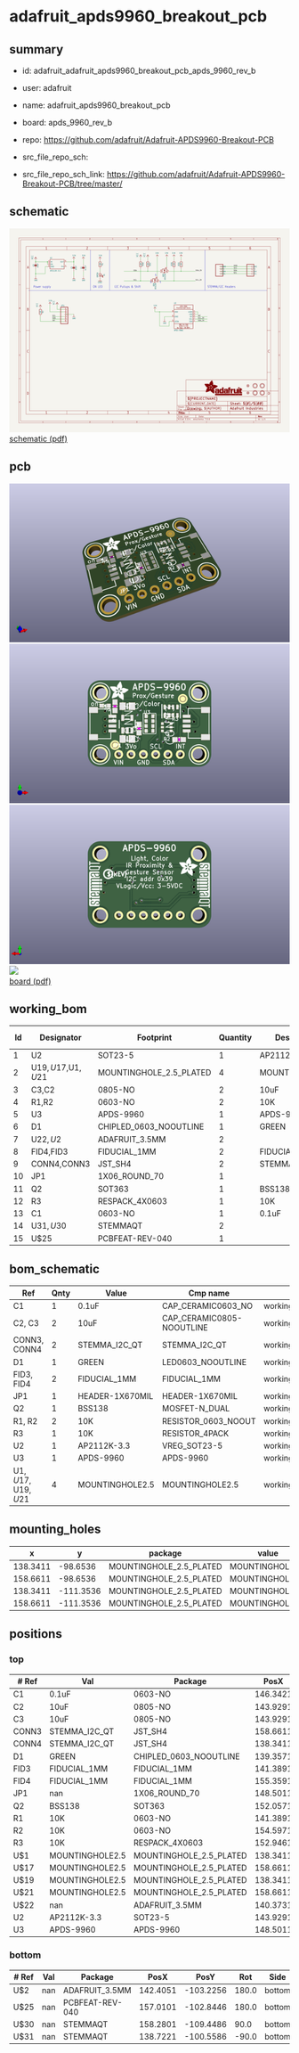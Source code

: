 # adafruit_apds9960_breakout_pcb
 
## summary 
* id: adafruit_adafruit_apds9960_breakout_pcb_apds_9960_rev_b
* user: adafruit
* name: adafruit_apds9960_breakout_pcb
* board: apds_9960_rev_b
* repo: https://github.com/adafruit/Adafruit-APDS9960-Breakout-PCB



* src_file_repo_sch: 
* src_file_repo_sch_link: https://github.com/adafruit/Adafruit-APDS9960-Breakout-PCB/tree/master/

## schematic  
![](working_schematic_600.png)  
[schematic (pdf)](working_schematic.pdf)  

## pcb  
![](working_3d_600.png) 
![](working_3d_front_600.png)  
![](working_3d_back_600.png)  
![](working_600.png)  
[board (pdf)](working.pdf)  

## working_bom
| Id | Designator | Footprint | Quantity | Designation | Supplier and ref |  | None | 
| --- | --- | --- | --- | --- | --- | --- | --- | 
| 1 | U2 | SOT23-5 | 1 | AP2112K-3.3 |  |  | [''] | 
| 2 | U$19,U$17,U$1,U$21 | MOUNTINGHOLE_2.5_PLATED | 4 | MOUNTINGHOLE2.5 |  |  | [''] | 
| 3 | C3,C2 | 0805-NO | 2 | 10uF |  |  | [''] | 
| 4 | R1,R2 | 0603-NO | 2 | 10K |  |  | [''] | 
| 5 | U3 | APDS-9960 | 1 | APDS-9960 |  |  | [''] | 
| 6 | D1 | CHIPLED_0603_NOOUTLINE | 1 | GREEN |  |  | [''] | 
| 7 | U$22,U$2 | ADAFRUIT_3.5MM | 2 |  |  |  | [''] | 
| 8 | FID4,FID3 | FIDUCIAL_1MM | 2 | FIDUCIAL_1MM |  |  | [''] | 
| 9 | CONN4,CONN3 | JST_SH4 | 2 | STEMMA_I2C_QT |  |  | [''] | 
| 10 | JP1 | 1X06_ROUND_70 | 1 |  |  |  | [''] | 
| 11 | Q2 | SOT363 | 1 | BSS138 |  |  | [''] | 
| 12 | R3 | RESPACK_4X0603 | 1 | 10K |  |  | [''] | 
| 13 | C1 | 0603-NO | 1 | 0.1uF |  |  | [''] | 
| 14 | U$31,U$30 | STEMMAQT | 2 |  |  |  | [''] | 
| 15 | U$25 | PCBFEAT-REV-040 | 1 |  |  |  | [''] | 


## bom_schematic
| Ref | Qnty | Value | Cmp name | Footprint | Description | Vendor | DNP | 
| --- | --- | --- | --- | --- | --- | --- | --- | 
| C1 | 1 | 0.1uF | CAP_CERAMIC0603_NO | working:0603-NO |  |  |  | 
| C2, C3 | 2 | 10uF | CAP_CERAMIC0805-NOOUTLINE | working:0805-NO |  |  |  | 
| CONN3, CONN4 | 2 | STEMMA_I2C_QT | STEMMA_I2C_QT | working:JST_SH4 |  |  |  | 
| D1 | 1 | GREEN | LED0603_NOOUTLINE | working:CHIPLED_0603_NOOUTLINE |  |  |  | 
| FID3, FID4 | 2 | FIDUCIAL_1MM | FIDUCIAL_1MM | working:FIDUCIAL_1MM |  |  |  | 
| JP1 | 1 | HEADER-1X670MIL | HEADER-1X670MIL | working:1X06_ROUND_70 |  |  |  | 
| Q2 | 1 | BSS138 | MOSFET-N_DUAL | working:SOT363 |  |  |  | 
| R1, R2 | 2 | 10K | RESISTOR_0603_NOOUT | working:0603-NO |  |  |  | 
| R3 | 1 | 10K | RESISTOR_4PACK | working:RESPACK_4X0603 |  |  |  | 
| U2 | 1 | AP2112K-3.3 | VREG_SOT23-5 | working:SOT23-5 |  |  |  | 
| U3 | 1 | APDS-9960 | APDS-9960 | working:APDS-9960 |  |  |  | 
| U$1, U$17, U$19, U$21 | 4 | MOUNTINGHOLE2.5 | MOUNTINGHOLE2.5 | working:MOUNTINGHOLE_2.5_PLATED |  |  |  | 


## mounting_holes
| x | y | package | value | ref | size | 
| --- | --- | --- | --- | --- | --- | 
| 138.3411 | -98.6536 | MOUNTINGHOLE_2.5_PLATED | MOUNTINGHOLE2.5 | U$1 | m3 | 
| 158.6611 | -98.6536 | MOUNTINGHOLE_2.5_PLATED | MOUNTINGHOLE2.5 | U$17 | m3 | 
| 138.3411 | -111.3536 | MOUNTINGHOLE_2.5_PLATED | MOUNTINGHOLE2.5 | U$19 | m3 | 
| 158.6611 | -111.3536 | MOUNTINGHOLE_2.5_PLATED | MOUNTINGHOLE2.5 | U$21 | m3 | 


## positions
### top
| # Ref | Val | Package | PosX | PosY | Rot | Side | 
| --- | --- | --- | --- | --- | --- | --- | 
| C1 | 0.1uF | 0603-NO | 146.3421 | -106.0196 | 90.0 | top | 
| C2 | 10uF | 0805-NO | 143.9291 | -108.1786 | 0.0 | top | 
| C3 | 10uF | 0805-NO | 143.9291 | -101.4476 | 0.0 | top | 
| CONN3 | STEMMA_I2C_QT | JST_SH4 | 158.6611 | -105.0036 | 90.0 | top | 
| CONN4 | STEMMA_I2C_QT | JST_SH4 | 138.3411 | -105.0036 | -90.0 | top | 
| D1 | GREEN | CHIPLED_0603_NOOUTLINE | 139.3571 | -101.3206 | 90.0 | top | 
| FID3 | FIDUCIAL_1MM | FIDUCIAL_1MM | 141.3891 | -109.4486 | 0.0 | top | 
| FID4 | FIDUCIAL_1MM | FIDUCIAL_1MM | 155.3591 | -99.9236 | 0.0 | top | 
| JP1 | nan | 1X06_ROUND_70 | 148.5011 | -111.3536 | 0.0 | top | 
| Q2 | BSS138 | SOT363 | 152.0571 | -105.7656 | 90.0 | top | 
| R1 | 10K | 0603-NO | 141.3891 | -101.4476 | -90.0 | top | 
| R2 | 10K | 0603-NO | 154.5971 | -108.3056 | 180.0 | top | 
| R3 | 10K | RESPACK_4X0603 | 152.9461 | -102.4636 | 180.0 | top | 
| U$1 | MOUNTINGHOLE2.5 | MOUNTINGHOLE_2.5_PLATED | 138.3411 | -98.6536 | 0.0 | top | 
| U$17 | MOUNTINGHOLE2.5 | MOUNTINGHOLE_2.5_PLATED | 158.6611 | -98.6536 | 0.0 | top | 
| U$19 | MOUNTINGHOLE2.5 | MOUNTINGHOLE_2.5_PLATED | 138.3411 | -111.3536 | 0.0 | top | 
| U$21 | MOUNTINGHOLE2.5 | MOUNTINGHOLE_2.5_PLATED | 158.6611 | -111.3536 | 0.0 | top | 
| U$22 | nan | ADAFRUIT_3.5MM | 140.3731 | -100.1776 | 0.0 | top | 
| U2 | AP2112K-3.3 | SOT23-5 | 143.9291 | -105.1306 | 0.0 | top | 
| U3 | APDS-9960 | APDS-9960 | 148.5011 | -105.0036 | 0.0 | top | 

### bottom
| # Ref | Val | Package | PosX | PosY | Rot | Side | 
| --- | --- | --- | --- | --- | --- | --- | 
| U$2 | nan | ADAFRUIT_3.5MM | 142.4051 | -103.2256 | 180.0 | bottom | 
| U$25 | nan | PCBFEAT-REV-040 | 157.0101 | -102.8446 | 180.0 | bottom | 
| U$30 | nan | STEMMAQT | 158.2801 | -109.4486 | 90.0 | bottom | 
| U$31 | nan | STEMMAQT | 138.7221 | -100.5586 | -90.0 | bottom | 

